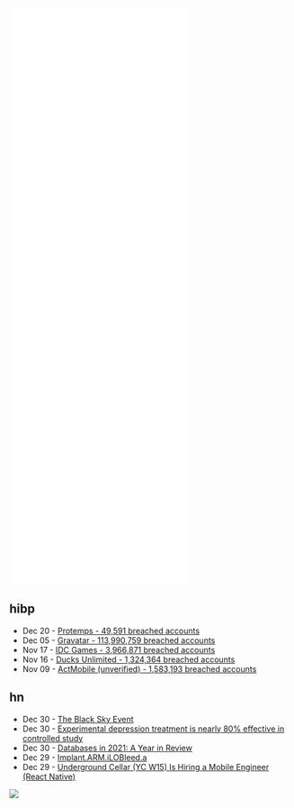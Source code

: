 ![Metrics](https://raw.githubusercontent.com/phixion/phixion/master/metrics.svg)

## hibp

<!--
for https://github.com/phixion/phixion/blob/main/.github/workflows/feeds.yml
-->
<!--START_SECTION:haveibeenpwnd-->
- Dec 20 - [Protemps - 49,591 breached accounts](https://haveibeenpwned.com/PwnedWebsites#Protemps)
- Dec 05 - [Gravatar - 113,990,759 breached accounts](https://haveibeenpwned.com/PwnedWebsites#Gravatar)
- Nov 17 - [IDC Games - 3,966,871 breached accounts](https://haveibeenpwned.com/PwnedWebsites#IDCGames)
- Nov 16 - [Ducks Unlimited - 1,324,364 breached accounts](https://haveibeenpwned.com/PwnedWebsites#DucksUnlimited)
- Nov 09 - [ActMobile (unverified) - 1,583,193 breached accounts](https://haveibeenpwned.com/PwnedWebsites#ActMobile)
<!--END_SECTION:haveibeenpwnd-->

## hn

<!--
for https://github.com/phixion/phixion/blob/main/.github/workflows/feeds.yml
-->
<!--START_SECTION:hn-->
- Dec 30 - [The Black Sky Event](https://theblackskyevent.com/)
- Dec 30 - [Experimental depression treatment is nearly 80% effective in controlled study](https://med.stanford.edu/news/all-news/2021/10/depression-treatment.html)
- Dec 30 - [Databases in 2021: A Year in Review](https://ottertune.com/blog/2021-databases-retrospective/)
- Dec 29 - [Implant.ARM.iLOBleed.a](https://threats.amnpardaz.com/en/2021/12/28/implant-arm-ilobleed-a/)
- Dec 29 - [Underground Cellar (YC W15) Is Hiring a Mobile Engineer (React Native)](https://jobs.lever.co/undergroundcellar/562bd3f4-2b93-44d2-ac57-764cf5a614c5)
<!--END_SECTION:hn-->

<!--
for https://yhype.me
-->
![](https://hit.yhype.me/github/profile?user_id=13013670)
